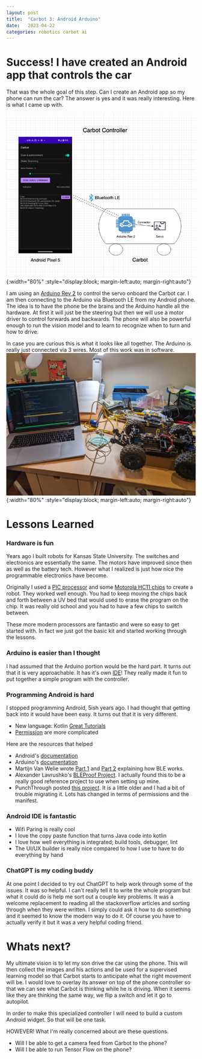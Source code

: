 ```yaml
---
layout: post
title:  "Carbot 3: Android Arduino"
date:   2023-04-22
categories: robotics carbot ai
---
```


# Success! I have created an Android app that controls the car
That was the whole goal of this step. Can I create an Android app so my phone can run the car? The answer is yes and it was really interesting. Here is what I came up with.

![1](/assets/images/carbot/Carbot_Controller.png){:width="80%" :style="display:block; margin-left:auto; margin-right:auto"}

I am using an [Arduino Rev 2](https://store.arduino.cc/products/arduino-uno-wifi-rev2) to control the servo onboard the Carbot car. I am then connecting to the Arduino via Bluetooth LE from my Android phone. The idea is to have the phone be the brains and the Arduino handle all the hardware. At first it will just be the steering but then we will use a motor driver to control forwards and backwards. The phone will also be powerful enough to run the vision model and to learn to recognize when to turn and how to drive.

In case you are curious this is what it looks like all together. The Arduino is really just connected via 3 wires. Most of this work was in software.
![1](/assets/images/carbot/CarbotWtihArduino.jpg){:width="80%" :style="display:block; margin-left:auto; margin-right:auto"}

# Lessons Learned
### Hardware is fun
Years ago I built robots for Kansas State University. The switches and electronics are essentially the same. The motors have improved since then as well as the battery tech. However what I realized is just how nice the programmable electronics have become.

Originally I used a [PIC processor](https://www.microchip.com/en-us/products/microcontrollers-and-microprocessors/8-bit-mcus/pic-mcus) and some [Motorola HC11 chips](https://en.wikipedia.org/wiki/Motorola_68HC11) to create a robot. They worked well enough. You had to keep moving the chips back and forth between a UV bed that would used to erase the program on the chip. It was really old school and you had to have a few chips to switch between.

These more modern processors are fantastic and were so easy to get started with. In fact we just got the basic kit and started working through the lessons.


### Arduino is easier than I thought
I had assumed that the Arduino portion would be the hard part. It turns out that it is very approachable. It has it's own [IDE](https://www.arduino.cc/en/software)! They really made it fun to put together a simple program with the controller.

### Programming Android is hard
I stopped programming Android, 5ish years ago.  I had thought that getting back into it would have been easy. It turns out that it is very different.
- New language: Kotlin [Great Tutorials](https://developer.android.com/kotlin/campaign/learn)
- [Permission](https://developer.android.com/guide/topics/connectivity/bluetooth/permissions) are more complicated

Here are the resources that helped
- Android's [documentation](https://developer.android.com/guide/topics/connectivity/bluetooth/transfer-ble-data)
- Arduino's [documentation](https://reference.arduino.cc/reference/en/libraries/arduinoble/)
- Martijn Van Welie wrote [Part 1](https://medium.com/@martijn.van.welie/making-android-ble-work-part-1-a736dcd53b02) and [Part 2](https://medium.com/@martijn.van.welie/making-android-ble-work-part-2-47a3cdaade07) explaining how BLE works.
- Alexander Lavrushko's [BLEProof Project](https://github.com/alexanderlavrushko/BLEProof-collection). I actually found this to be a really good reference project to use when setting up mine.
- PunchThrough posted [this project](https://punchthrough.com/android-ble-guide/). It is a little older and I had a bit of trouble migrating it. Lots has changed in terms of permissions and the manifest.

### Android IDE is fantastic
- Wifi Paring is really cool
- I love the copy paste function that turns Java code into kotlin
- I love how well everything is integrated; build tools, debugger, lint
- The UI/UX builder is really nice compared to how I use to have to do everything by hand

### ChatGPT is my coding buddy
At one point I decided to try out ChatGPT to help work through some of the issues. It was so helpful. I can't really tell it to write the whole program but what it could do is help me sort out a couple key problems. It was a welcome replacement to reading all the stackoverflow articles and sorting through when they were written. I simply could ask it how to do something and it seemed to know the modern way to do it. Of course you have to actually verify it but it was a very helpful coding friend.

# Whats next?

My ultimate vision is to let my son drive the car using the phone. This will then collect the images and his actions and be used for a supervised learning model so that Carbot starts to anticipate what the right movement will be. I would love to overlay its answer on top of the phone controller so that we can see what Carbot is thinking while he is driving. When it seems like they are thinking the same way, we flip a switch and let it go to autopilot.

In order to make this specialized controller I will need to build a custom Android widget. So that will be one task.

HOWEVER! What I'm really concerned about are these questions.
* Will I be able to get a camera feed from Carbot to the phone?
* Will I be able to run Tensor Flow on the phone?
